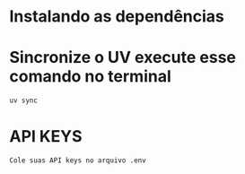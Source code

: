
# Instalando as dependências

# Sincronize o UV execute esse comando no terminal

```bash
uv sync
```

# API KEYS
```bash
Cole suas API keys no arquivo .env
```
